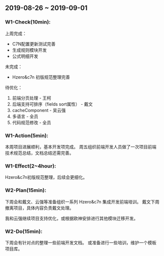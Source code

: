 ## 2019-08-26 ~ 2019-09-01
### W1-Check(10min):

上周完成：
- C7N配置更新测试完善
- 生成规则模块开发
- 公式明细开发

未完成：
- Hzero&c7n 初版规范整理完善
 
待优化：

1. 前端分页处理 - 王柯
2. 后端支持可排序（fields sort属性） - 戴文
3. cacheComponent - 吴云强
4. 多语言 - 全员
5. 代码规范修改 - 全员

### W1-Action(5min):

本周项目进展顺利，基本开发项完成。
周五组织前端开发人员做了一次项目前端技术规范总结，文档总结还需完善。
 
### W1-Effect(2~4hour):

Hzero&c7n初版规范整理，后续会更细化。
 
### W2-Plan(15min):

下周会和戴文、云强等准备组织一系列 Hzero&c7n 集成开发前端培训。
戴文下周撤离项目，具体内容负责戴文处理。

我和云强继续项目支持优化，或根据欧神安排进行其他模块迁移开发。
 
### W2-Do(15min):

下周会有针对点的整理一些前端开发文档。
或准备进行一些培训，维护一个模板项目库。
